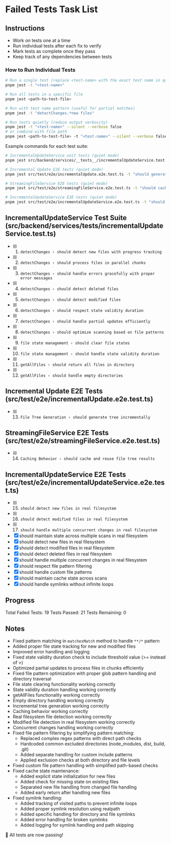 # Failed Tests Task List

## Instructions
- Work on tests one at a time
- Run individual tests after each fix to verify
- Mark tests as complete once they pass
- Keep track of any dependencies between tests

### How to Run Individual Tests
```bash
# Run a single test (replace <test-name> with the exact test name in quotes)
pnpm jest -t "<test-name>"

# Run all tests in a specific file
pnpm jest <path-to-test-file>

# Run with test name pattern (useful for partial matches)
pnpm jest -t "detectChanges.*new files"

# Run tests quietly (reduce output verbosity)
pnpm jest -t "<test-name>" --silent --verbose false
# or combine with file path
pnpm jest <path-to-test-file> -t "<test-name>" --silent --verbose false
```

Example commands for each test suite:
```bash
# IncrementalUpdateService unit tests (quiet mode)
pnpm jest src/backend/services/__tests__/incrementalUpdateService.test.ts -t "should detect new files with progress tracking" --silent --verbose false

# Incremental Update E2E tests (quiet mode)
pnpm jest src/test/e2e/incrementalUpdate.e2e.test.ts -t "should generate tree incrementally" --silent --verbose false

# StreamingFileService E2E tests (quiet mode)
pnpm jest src/test/e2e/streamingFileService.e2e.test.ts -t "should cache and reuse file tree results" --silent --verbose false

# IncrementalUpdateService E2E tests (quiet mode)
pnpm jest src/test/e2e/incrementalUpdateService.e2e.test.ts -t "should detect new files in real filesystem" --silent --verbose false
```

## IncrementalUpdateService Test Suite (src/backend/services/__tests__/incrementalUpdateService.test.ts)
- [x] 1. `detectChanges › should detect new files with progress tracking`
- [x] 2. `detectChanges › should process files in parallel chunks`
- [x] 3. `detectChanges › should handle errors gracefully with proper error messages`
- [x] 4. `detectChanges › should detect deleted files`
- [x] 5. `detectChanges › should detect modified files`
- [x] 6. `detectChanges › should respect state validity duration`
- [x] 7. `detectChanges › should handle partial updates efficiently`
- [x] 8. `detectChanges › should optimize scanning based on file patterns`
- [x] 9. `file state management › should clear file states`
- [x] 10. `file state management › should handle state validity duration`
- [x] 11. `getAllFiles › should return all files in directory`
- [x] 12. `getAllFiles › should handle empty directories`

## Incremental Update E2E Tests (src/test/e2e/incrementalUpdate.e2e.test.ts)
- [x] 13. `File Tree Generation › should generate tree incrementally`

## StreamingFileService E2E Tests (src/test/e2e/streamingFileService.e2e.test.ts)
- [x] 14. `Caching Behavior › should cache and reuse file tree results`

## IncrementalUpdateService E2E Tests (src/test/e2e/incrementalUpdateService.e2e.test.ts)
- [x] 15. `should detect new files in real filesystem`
- [x] 16. `should detect modified files in real filesystem`
- [x] 17. `should handle multiple concurrent changes in real filesystem`
- [x] should maintain state across multiple scans in real filesystem
- [x] should detect new files in real filesystem
- [x] should detect modified files in real filesystem
- [x] should detect deleted files in real filesystem
- [x] should handle multiple concurrent changes in real filesystem
- [x] should respect file pattern filtering
- [x] should handle custom file patterns
- [x] should maintain cache state across scans
- [x] should handle symlinks without infinite loops

## Progress
Total Failed Tests: 19
Tests Passed: 21
Tests Remaining: 0

## Notes
- Fixed pattern matching in `matchesMatch` method to handle `**/*` pattern
- Added proper file state tracking for new and modified files
- Improved error handling and logging
- Fixed state validity duration check to include threshold value (>= instead of >)
- Optimized partial updates to process files in chunks efficiently
- Fixed file pattern optimization with proper glob pattern handling and directory traversal
- File state clearing functionality working correctly
- State validity duration handling working correctly
- getAllFiles functionality working correctly
- Empty directory handling working correctly
- Incremental tree generation working correctly
- Caching behavior working correctly
- Real filesystem file detection working correctly
- Modified file detection in real filesystem working correctly
- Concurrent changes handling working correctly
- Fixed file pattern filtering by simplifying pattern matching:
  - Replaced complex regex patterns with direct path checks
  - Hardcoded common excluded directories (node_modules, dist, build, .git)
  - Added separate handling for custom include patterns
  - Applied exclusion checks at both directory and file levels
- Fixed custom file pattern handling with simplified path-based checks
- Fixed cache state maintenance:
  - Added explicit state initialization for new files
  - Added check for missing state on existing files
  - Separated new file handling from changed file handling
  - Added early return after handling new files
- Fixed symlink handling:
  - Added tracking of visited paths to prevent infinite loops
  - Added proper symlink resolution using realpath
  - Added specific handling for directory and file symlinks
  - Added error handling for broken symlinks
  - Added logging for symlink handling and path skipping

🎉 All tests are now passing!
